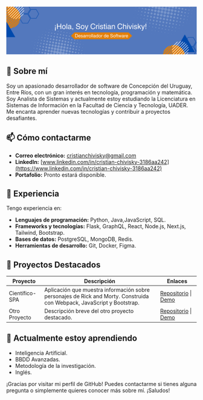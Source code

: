 ![Portada GitHub](./img/portada-github.png)


## 🌟 Sobre mí

Soy un apasionado desarrollador de software de Concepción del Uruguay, Entre Ríos, con un gran interés en tecnología, programación y matemática. Soy Analista de Sistemas y actualmente estoy estudiando la Licenciatura en Sistemas de Información en la Facultad de Ciencia y Tecnología, UADER. Me encanta aprender nuevas tecnologías y contribuir a proyectos desafiantes.

## 📫 Cómo contactarme

- **Correo electrónico:** [cristianchivisky@gmail.com](mailto:cristianchivisky@gmail.com)
- **LinkedIn:** [www.linkedin.com/in/cristian-chivisky-3186aa242](https://www.linkedin.com/in/cristian-chivisky-3186aa242)
- **Portafolio:** Pronto estará disponible.

## 🚀 Experiencia

Tengo experiencia en:

- **Lenguajes de programación:** Python, Java,JavaScript, SQL.
- **Frameworks y tecnologías:** Flask, GraphQL, React, Node.js, Next.js, Tailwind, Bootstrap.
- **Bases de datos:** PostgreSQL, MongoDB, Redis.
- **Herramientas de desarrollo:** Git, Docker, Figma.

## 💼 Proyectos Destacados

| Proyecto        | Descripción                                                                                     | Enlaces                                                                                     |
|-----------------|-------------------------------------------------------------------------------------------------|---------------------------------------------------------------------------------------------|
| Científico-SPA  | Aplicación que muestra información sobre personajes de Rick and Morty. Construida con Webpack, JavaScript y Bootstrap. | [Repositorio](URL_del_repositorio) \| [Demo](https://gentle-kleicha-96d434.netlify.app/) |
| Otro Proyecto   | Descripción breve del otro proyecto destacado.                                                    | [Repositorio](URL_del_repositorio) \| [Demo](URL_de_la_demo)                                  |



## 🌱 Actualmente estoy aprendiendo

- Inteligencia Artificial.
- BBDD Avanzadas.
- Metodología de la investigación.
- Inglés.

¡Gracias por visitar mi perfil de GitHub! Puedes contactarme si tienes alguna pregunta o simplemente quieres conocer más sobre mí.
¡Saludos!

